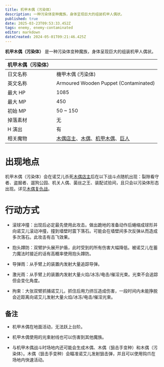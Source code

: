 ```yaml
---
title: 机甲木偶（污染体）
description: 一种污染体变种魔族，身体呈现巨大的组装机甲人偶状。
published: true
date: 2025-03-23T09:53:33.452Z
tags: enemy, enemy-contaminated
editor: markdown
dateCreated: 2024-05-01T09:21:46.425Z
---
```


**机甲木偶（污染体）** 是一种污染体变种魔族，身体呈现巨大的组装机甲人偶状。

<!-- 在这里放置图像 -->

| 机甲木偶（污染体） ||
| - | - |
| 日文名称 | <span lang="ja">機甲木偶 (汚染体)</span> |
| 英文名称 | Armoured Wooden Puppet (Contaminated) |
| 最大 HP | 1085 |
| 最大 MP | 450 |
| 初始 MP | 50 ~ 150 |
| 掉落素材 | 无 |
| H 演出 | 有 |
| 相关魔物 | [木偶店主](/zh/enemy/sales-puppet)、[木偶](/zh/enemy/puppet)、[机甲木偶](/zh/enemy/armoured-wooden-puppet)、[巨人](/zh/enemy/giant) |

# 出现地点

机甲木偶（污染体）会在诺艾儿杀死[木偶店主](/zh/enemy/sales-puppet)后在以下战斗点随机出现：裂隙看守者、盗掘者、遛狗公园、机关人偶、菌丝之王、装配试验间，且只会以污染体形态出现。详见[木偶复仇战](/zh/battle-locations/puppet-revenge)。

# 行动方式

- 滚球冲撞：出现后必定最先使用此攻击。做出跪地的准备动作后蜷缩成球形并向诺艾儿滚动冲撞，撞到墙壁时震下落石。可能会在墙壁间多次反弹从而造成多次落石。此攻击有击飞效果。

- 抱头蹲防：双臂护头展开护盾，此时受到的所有伤害大幅降低。被诺艾儿在蓄力魔法时接近的话有高概率使用抱头蹲防。

- 导弹雨：从手臂上的装置内发射大量追踪导弹。

- 激光雨：从手臂上的装置内发射大量火焰/冰冻/电击/催淫光束。光束不会追踪但会变化角度。

- 拘束：大张双臂抓捕诺艾儿，抓住后用力挤压造成伤害，一段时间内未能挣脱会近距离向诺艾儿发射大量火焰/冰冻/电击/催淫光束。

## 备注

- 机甲木偶在地面活动，无法跃上台阶。

- 机甲木偶使用的光束射线也可以伤害到其他魔族。

- 与机甲木偶战斗时场地内还可能会生成木偶、木偶（狙击手变种）和木偶（污染体）。木偶（狙击手变种）会瞄准诺艾儿发射狙击弹，并且可以使用钩爪在场地内快速活动。
